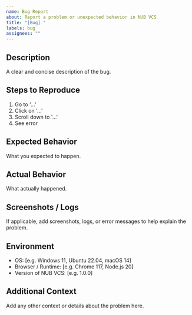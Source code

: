 ```yaml
---
name: Bug Report
about: Report a problem or unexpected behavior in NUB VCS
title: "[Bug] "
labels: bug
assignees: ""
---
```


## Description

A clear and concise description of the bug.

## Steps to Reproduce

1. Go to '...'
2. Click on '...'
3. Scroll down to '...'
4. See error

## Expected Behavior

What you expected to happen.

## Actual Behavior

What actually happened.

## Screenshots / Logs

If applicable, add screenshots, logs, or error messages to help explain the problem.

## Environment

- OS: [e.g. Windows 11, Ubuntu 22.04, macOS 14]
- Browser / Runtime: [e.g. Chrome 117, Node.js 20]
- Version of NUB VCS: [e.g. 1.0.0]

## Additional Context

Add any other context or details about the problem here.
